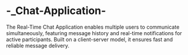 # -_Chat-Application-
 The Real-Time Chat Application enables multiple users to communicate simultaneously, featuring message history and real-time notifications for active participants. Built on a client-server model, it ensures fast and reliable message delivery. 
